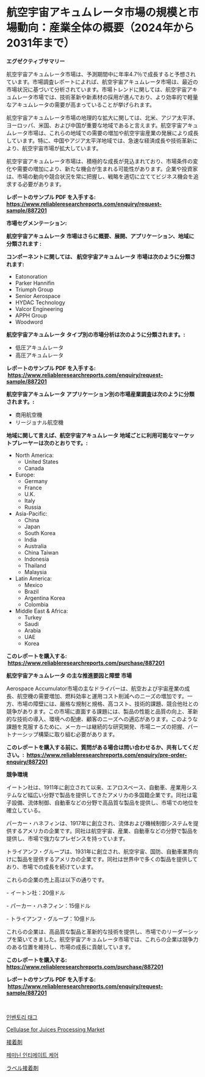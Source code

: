 <p><h1>航空宇宙アキュムレータ市場の規模と市場動向：産業全体の概要（2024年から2031年まで）</h1></p><p><strong>エグゼクティブサマリー</strong></p>
<p><p>航空宇宙アキュムレータ市場は、予測期間中に年率4.7％で成長すると予想されています。市場調査レポートによれば、航空宇宙アキュムレータ市場は、最近の市場状況に基づいて分析されています。市場トレンドに関しては、航空宇宙アキュムレータ市場では、技術革新や新素材の採用が進んでおり、より効率的で軽量なアキュムレータの需要が高まっていることが挙げられます。</p><p>航空宇宙アキュムレータ市場の地理的な拡大に関しては、北米、アジア太平洋、ヨーロッパ、米国、および中国が重要な地域であると言えます。航空宇宙アキュムレータ市場は、これらの地域での需要の増加や航空宇宙産業の発展により成長しています。特に、中国やアジア太平洋地域では、急速な経済成長や技術革新により、航空宇宙市場が拡大しています。</p><p>航空宇宙アキュムレータ市場は、積極的な成長が見込まれており、市場条件の変化や需要の増加により、新たな機会が生まれる可能性があります。企業や投資家は、市場の動向や競合状況を常に把握し、戦略を適切に立ててビジネス機会を追求する必要があります。</p></p>
<p><strong>レポートのサンプル PDF を入手する: <a href="https://www.reliableresearchreports.com/enquiry/request-sample/887201">https://www.reliableresearchreports.com/enquiry/request-sample/887201</a></strong></p>
<p><strong>市場セグメンテーション:</strong></p>
<p><strong> 航空宇宙アキュムレータ 市場はさらに概要、展開、アプリケーション、地域に分類されます :</strong></p>
<p><strong>コンポーネントに関しては、 航空宇宙アキュムレータ 市場は次のように分類されます: &nbsp;</strong></p>
<p><ul><li>Eatonoration</li><li>Parker Hannifin</li><li>Triumph Group</li><li>Senior Aerospace</li><li>HYDAC Technology</li><li>Valcor Engineering</li><li>APPH Group</li><li>Woodword</li></ul></p>
<p><strong> 航空宇宙アキュムレータ タイプ別の市場分析は次のように分類されます。:</strong></p>
<p><ul><li>低圧アキュムレータ</li><li>高圧アキュムレータ</li></ul></p>
<p><strong>レポートのサンプル PDF を入手する: &nbsp;<a href="https://www.reliableresearchreports.com/enquiry/request-sample/887201">https://www.reliableresearchreports.com/enquiry/request-sample/887201</a></strong></p>
<p><strong> 航空宇宙アキュムレータ アプリケーション別の市場産業調査は次のように分類されます。:</strong></p>
<p><ul><li>商用航空機</li><li>リージョナル航空機</li></ul></p>
<p><strong>地域に関して言えば、航空宇宙アキュムレータ 地域ごとに利用可能なマーケットプレーヤーは次のとおりです。:</strong></p>
<p><ul>
    <li>
        North America:
        <ul>
            <li>United States</li>
            <li>Canada</li>
        </ul>
    </li>
    <li>
        Europe:
        <ul>
            <li>Germany</li>
            <li>France</li>
            <li>U.K.</li>
            <li>Italy</li>
            <li>Russia</li>
        </ul>
    </li>
    <li>
        Asia-Pacific:
        <ul>
            <li>China</li>
            <li>Japan</li>
            <li>South Korea</li>
            <li>India</li>
            <li>Australia</li>
            <li>China Taiwan</li>
            <li>Indonesia</li>
            <li>Thailand</li>
            <li>Malaysia</li>
        </ul>
    </li>
    <li>
        Latin America:
        <ul>
            <li>Mexico</li>
            <li>Brazil</li>
            <li>Argentina Korea</li>
            <li>Colombia</li>
        </ul>
    </li>
    <li>
        Middle East & Africa:
        <ul>
            <li>Turkey</li>
            <li>Saudi</li>
            <li>Arabia</li>
            <li>UAE</li>
            <li>Korea</li>
        </ul>
    </li>
    </ul></p>
<p><strong>このレポートを購入する: &nbsp;<a href="https://www.reliableresearchreports.com/purchase/887201">https://www.reliableresearchreports.com/purchase/887201</a></strong></p>
<p><strong>航空宇宙アキュムレータ の主な推進要因と障壁 市場</strong></p>
<p><p>Aerospace Accumulator市場の主なドライバーは、航空および宇宙産業の成長、航空機の需要増加、燃料効率と運用コスト削減へのニーズの増加です。一方、市場の障壁には、厳格な規制と規格、高コスト、技術的課題、競合他社との競争があります。この市場に直面する課題には、製品の性能と品質の向上、革新的な技術の導入、環境への配慮、顧客のニーズへの適応があります。このような課題を克服するために、メーカーは継続的な研究開発、市場ニーズの把握、パートナーシップ構築に取り組む必要があります。</p></p>
<p><strong>このレポートを購入する前に、質問がある場合は問い合わせるか、共有してください。:&nbsp; <a href="https://www.reliableresearchreports.com/enquiry/pre-order-enquiry/887201">https://www.reliableresearchreports.com/enquiry/pre-order-enquiry/887201</a></strong></p>
<p><strong>競争環境</strong></p>
<p><p>イートン社は、1911年に創立されて以来、エアロスペース、自動車、産業用システムなど幅広い分野で製品を提供してきたアメリカの多国籍企業です。同社は電子設備、流体制御、自動車などの分野で高品質な製品を提供し、市場での地位を確立している。</p><p>パーカー・ハネフィンは、1917年に創立され、流体および機械制御システムを提供するアメリカの企業です。同社は航空宇宙、産業、自動車などの分野で製品を提供し、市場で強力なプレゼンスを持っています。</p><p>トライアンフ・グループは、1931年に創立され、航空宇宙、国防、自動車業界向けに製品を提供するアメリカの企業です。同社は世界中で多くの製品を提供しており、市場での成長を続けています。</p><p>これらの企業の売上高は以下の通りです。</p><p>- イートン社：20億ドル</p><p>- パーカー・ハネフィン：15億ドル</p><p>- トライアンフ・グループ：10億ドル</p><p>これらの企業は、高品質な製品と革新的な技術を提供し、市場でのリーダーシップを築いてきました。航空宇宙アキュムレータ市場では、これらの企業は競争力のある位置を維持し、市場の成長に貢献しています。</p></p>
<p><strong>このレポートを購入する: &nbsp; <a href="https://www.reliableresearchreports.com/purchase/887201">https://www.reliableresearchreports.com/purchase/887201</a></strong></p>
<p><strong>レポートのサンプル PDF を入手する: &nbsp;<a href="https://www.reliableresearchreports.com/enquiry/request-sample/887201">https://www.reliableresearchreports.com/enquiry/request-sample/887201</a></strong><strong></strong></p>
<p>&nbsp;</p>
<p><p><a href="https://github.com/vsap75a286l/Market-Research-Report-List-1/blob/main/9959915186477.md">인벤토리 태그</a></p><p><a href="https://github.com/lylyparadise/Market-Research-Report-List-2/blob/main/cellulase-for-juices-processing-market.md">Cellulase for Juices Processing Market</a></p><p><a href="https://github.com/joaejkdzgyljvo6/Market-Research-Report-List-1/blob/main/9201714186512.md">接着剤</a></p><p><a href="https://medium.com/@feltonfay2023/%EC%97%AC%EC%84%B1%EC%9D%84-%EC%9C%84%ED%95%9C-%EC%B9%9C%EB%B0%80%ED%95%9C-%EA%B4%80%EB%A6%AC-%EC%8B%9C%EC%9E%A5-%EC%84%B1%EA%B3%B5%EC%A0%81%EC%9D%B8-%EB%B9%84%EC%A6%88%EB%8B%88%EC%8A%A4-%EC%A0%84%EB%9E%B5%EC%9D%98-%EC%97%B4%EC%87%A0-2031%EB%85%84%EA%B9%8C%EC%A7%80-%EC%98%88%EC%83%81-eae9be7b2f75">페미닌 인티메이트 케어</a></p><p><a href="https://github.com/ppmazlotr77499/Market-Research-Report-List-1/blob/main/2149684186511.md">ラベル接着剤</a></p></p>